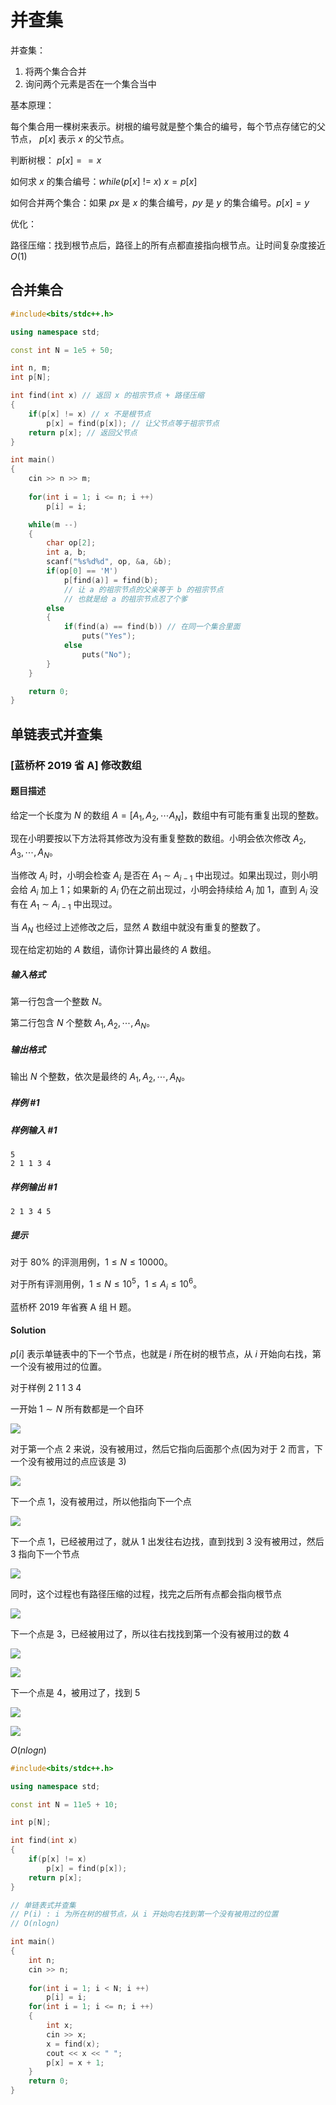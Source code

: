 # 并查集

并查集：

1. 将两个集合合并
2. 询问两个元素是否在一个集合当中



基本原理：

​	每个集合用一棵树来表示。树根的编号就是整个集合的编号，每个节点存储它的父节点， $p[x]$ 表示 $x$ 的父节点。

判断树根： $p[x] == x$

如何求 $x$ 的集合编号：$while(p[x]~!=~x)~x=p[x]$

如何合并两个集合：如果 $px$ 是 $x$ 的集合编号，$py$ 是 $y$ 的集合编号。$p[x]=y$ 

优化：

​	路径压缩：找到根节点后，路径上的所有点都直接指向根节点。让时间复杂度接近 $O(1)$​ 

## 合并集合

```cpp
#include<bits/stdc++.h>

using namespace std;

const int N = 1e5 + 50;

int n, m;
int p[N];

int find(int x) // 返回 x 的祖宗节点 + 路径压缩
{
    if(p[x] != x) // x 不是根节点
        p[x] = find(p[x]); // 让父节点等于祖宗节点
    return p[x]; // 返回父节点
}

int main()
{
    cin >> n >> m;
    
    for(int i = 1; i <= n; i ++)
        p[i] = i;

    while(m --)
    {
        char op[2];
        int a, b;
        scanf("%s%d%d", op, &a, &b);
        if(op[0] == 'M')
            p[find(a)] = find(b);
            // 让 a 的祖宗节点的父亲等于 b 的祖宗节点
            // 也就是给 a 的祖宗节点忍了个爹
        else
        {
            if(find(a) == find(b)) // 在同一个集合里面
                puts("Yes");
            else
                puts("No");
        }
    }

    return 0;
}
```



## 单链表式并查集

### [蓝桥杯 2019 省 A] 修改数组

#### 题目描述

给定一个长度为 $N$ 的数组 $A=[A_1,A_2, \cdots A_N]$，数组中有可能有重复出现的整数。

现在小明要按以下方法将其修改为没有重复整数的数组。小明会依次修改 $A_2,A_3, \cdots ,A_N$。

当修改 $A_i$ 时，小明会检查 $A_i$ 是否在 $A_1$ ∼ $A_{i-1}$ 中出现过。如果出现过，则小明会给 $A_i$ 加上 $1$；如果新的 $A_i$ 仍在之前出现过，小明会持续给 $A_i$ 加 $1$，直到 $A_i$ 没有在 $A_1$ ∼ $A_{i-1}$ 中出现过。

当 $A_N$ 也经过上述修改之后，显然 $A$ 数组中就没有重复的整数了。

现在给定初始的 $A$ 数组，请你计算出最终的 $A$ 数组。

##### 输入格式

第一行包含一个整数 $N$。

第二行包含 $N$ 个整数 $A_1,A_2, \cdots ,A_N$。

##### 输出格式

输出 $N$ 个整数，依次是最终的 $A_1,A_2, \cdots ,A_N$。

##### 样例 #1

##### 样例输入 #1

```
5
2 1 1 3 4
```

##### 样例输出 #1

```
2 1 3 4 5
```

##### 提示

对于 $80\%$ 的评测用例，$1 \le N \le 10000$。

对于所有评测用例，$1 \le N \le 10^5$，$1 \le A_i \le 10^6$。

蓝桥杯 2019 年省赛 A 组 H 题。



#### Solution

$p[i]$ 表示单链表中的下一个节点，也就是 $i$ 所在树的根节点，从 $i$ 开始向右找，第一个没有被用过的位置。

对于样例 $2~1~1~3~4$​

一开始 $1\sim N$ 所有数都是一个自环

![](https://typora-birdy.oss-cn-guangzhou.aliyuncs.com/image-20240223212315953.png)

对于第一个点 $2$ 来说，没有被用过，然后它指向后面那个点(因为对于 $2$ 而言，下一个没有被用过的点应该是 $3$)

![](https://typora-birdy.oss-cn-guangzhou.aliyuncs.com/image-20240223212559944.png)

下一个点 $1$，没有被用过，所以他指向下一个点

![](https://typora-birdy.oss-cn-guangzhou.aliyuncs.com/image-20240223212744890.png)

下一个点 $1$，已经被用过了，就从 $1$ 出发往右边找，直到找到 $3$ 没有被用过，然后 $3$ 指向下一个节点

![](https://typora-birdy.oss-cn-guangzhou.aliyuncs.com/image-20240223213134269.png)

同时，这个过程也有路径压缩的过程，找完之后所有点都会指向根节点

![](https://typora-birdy.oss-cn-guangzhou.aliyuncs.com/image-20240223213251856.png)

下一个点是 $3$，已经被用过了，所以往右找找到第一个没有被用过的数 $4$ 

![](https://typora-birdy.oss-cn-guangzhou.aliyuncs.com/image-20240223213356050.png)

![](https://typora-birdy.oss-cn-guangzhou.aliyuncs.com/image-20240223213659797.png)

下一个点是 $4$，被用过了，找到 $5$

<img src="https://typora-birdy.oss-cn-guangzhou.aliyuncs.com/image-20240223213659797.png"/>

![](https://typora-birdy.oss-cn-guangzhou.aliyuncs.com/image-20240223213536606.png)

$O(nlogn)$

```cpp
#include<bits/stdc++.h>

using namespace std;

const int N = 11e5 + 10;

int p[N];

int find(int x)
{
    if(p[x] != x)
        p[x] = find(p[x]);
    return p[x];
}

// 单链表式并查集
// P(i) : i 为所在树的根节点，从 i 开始向右找到第一个没有被用过的位置
// O(nlogn)

int main()
{
    int n;
    cin >> n;
    
    for(int i = 1; i < N; i ++)
        p[i] = i;
    for(int i = 1; i <= n; i ++)
    {
        int x;
        cin >> x;
        x = find(x);
        cout << x << " ";
        p[x] = x + 1;
    }
    return 0;
}
```

